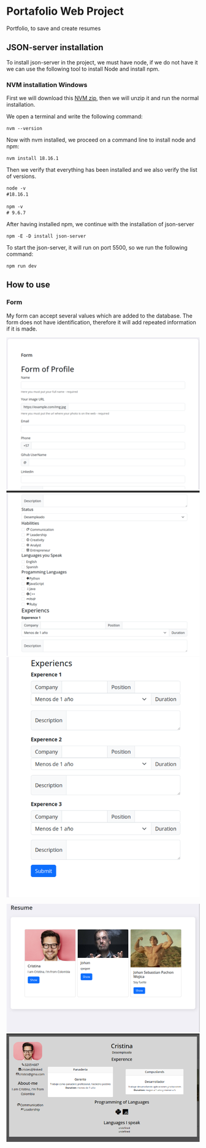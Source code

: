 
# Portafolio Web Project
Portfolio, to save and create resumes

## JSON-server installation

To install json-server in the project, we must have node, if we do not have it we can use the following tool to install Node and install npm.

### NVM installation Windows

First we will download this [NVM zip](https://github.com/coreybutler/nvm-windows/releases/download/1.1.7/nvm-setup.zip), then we will unzip it and run the normal installation.

We open a terminal and write the following command:

```shell
nvm --version
```

Now with nvm installed, we proceed on a command line to install node and npm:

```shell
nvm install 18.16.1
```

Then we verify that everything has been installed and we also verify the list of versions.

```shell
node -v
#18.16.1

npm -v
# 9.6.7
```

After having installed npm, we continue with the installation of json-server

```shell
npm -E -D install json-server 
```

To start the json-server, it will run on port 5500, so we run the following command:

```shell
npm run dev
```

## How to use

### Form
My form can accept several values which are added to the database. The form does not have identification, therefore it will add repeated information if it is made.

![](./imgsReadme/form-1.png)
![](./imgsReadme/form-2.png)
![](./imgsReadme/form-3.png)

![](./imgsReadme/Screenshot%20from%202023-10-12%2009-47-34.png)
![](./imgsReadme/Screenshot%20from%202023-10-12%2009-48-04.png)


